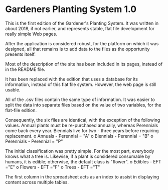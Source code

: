 # Gardeners Planting System 1.0
 
This is the first edition of the Gardener's Planting System. It was written in about 2018, if not earlier, and represents stable, flat file development for really simple Web pages.

After the application is considered robust, for the platform on which it was designed, all that remains is to add data to the files as the opportunity presents itself.

Most of the description of the site has been included in its pages, instead of in the README file.

It has been replaced with the edition that uses a database for its information, instead of this flat file system. However, the web page is still usable.

All of the .csv files contain the same type of information. It was easier to split the data into separate files based on the value of two variables, for the flat-file edition.

Consequently, the six files are identical, with the exception of the following values.
Annual plants must be re-purchased annually, whereas Perennials come back every year.  Biennials live for two - three years before requiring replacement.
o Annuals    - Perennial = "A"
o Biennials  - Perennial = "B"
o Perennials - Perennial = "P"

The initial classification was pretty simple.  For the most part, everybody knows what a tree is.  Likewise, if a plant is considered consumable by humans, it is edible; otherwise, the default class is "flower".
o Edibles - EFT ="E"
o Flowers - EFT ="F"
o Trees   - EFT ="T"

The first column in the spreadsheet acts as an index to assist in displaying content across multiple tables.
